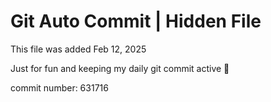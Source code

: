 # Git Auto Commit | Hidden File

This file was added Feb 12, 2025

Just for fun and keeping my daily git commit active 🤪

commit number: 631716
